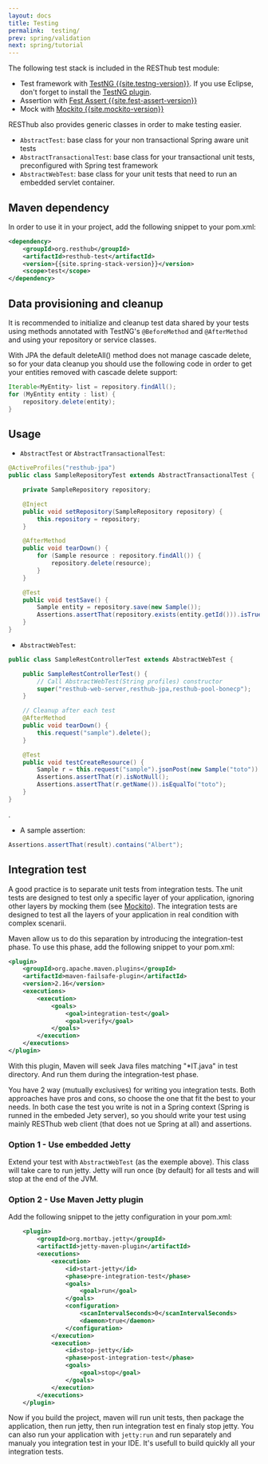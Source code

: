 ```yaml
---
layout: docs
title: Testing
permalink:  testing/
prev: spring/validation
next: spring/tutorial
---
```


<div class="toc"></div>

The following test stack is included in the RESThub test module:

* Test framework with [TestNG {{site.testng-version}}](http://testng.org/doc/documentation-main.html).
  If you use Eclipse, don't forget to install the [TestNG plugin](http://testng.org/doc/eclipse.html).
* Assertion with [Fest Assert {{site.fest-assert-version}}](https://github.com/alexruiz/fest-assert-{{site.fest-assert-short-version}}.x/wiki)
* Mock with [Mockito {{site.mockito-version}}](http://code.google.com/p/mockito/)

RESThub also provides generic classes in order to make testing easier.

* `AbstractTest`: base class for your non transactional Spring aware unit tests
* `AbstractTransactionalTest`: base class for your transactional unit tests,
  preconfigured with Spring test framework
* `AbstractWebTest`: base class for your unit tests that need to run an embedded servlet container.

## Maven dependency

In order to use it in your project, add the following snippet to your pom.xml:

```xml
<dependency>
    <groupId>org.resthub</groupId>
    <artifactId>resthub-test</artifactId>
    <version>{{site.spring-stack-version}}</version>
    <scope>test</scope>
</dependency>
```

## Data provisioning and cleanup

It is recommended to initialize and cleanup test data shared by your tests using methods annotated with
TestNG's `@BeforeMethod` and `@AfterMethod` and using your repository or service classes.

<div class="alert alert-warning">
    With JPA the default deleteAll() method does not manage cascade delete, so for your data cleanup
    you should use the following code in order to get your entities removed with cascade delete support:
</div>

```java
Iterable<MyEntity> list = repository.findAll();
for (MyEntity entity : list) {
    repository.delete(entity);
}
```

## Usage

* `AbstractTest` or `AbstractTransactionalTest`:

```java
@ActiveProfiles("resthub-jpa")
public class SampleRepositoryTest extends AbstractTransactionalTest {

    private SampleRepository repository;

    @Inject
    public void setRepository(SampleRepository repository) {
        this.repository = repository;
    }

    @AfterMethod
    public void tearDown() {
        for (Sample resource : repository.findAll()) {
            repository.delete(resource);
        }
    }

    @Test
    public void testSave() {
        Sample entity = repository.save(new Sample());
        Assertions.assertThat(repository.exists(entity.getId())).isTrue();
    }
}
```

* `AbstractWebTest`:

```java
public class SampleRestControllerTest extends AbstractWebTest {

    public SampleRestControllerTest() {
        // Call AbstractWebTest(String profiles) constructor
        super("resthub-web-server,resthub-jpa,resthub-pool-bonecp");
    }

    // Cleanup after each test
    @AfterMethod
    public void tearDown() {
        this.request("sample").delete();
    }

    @Test
    public void testCreateResource() {
        Sample r = this.request("sample").jsonPost(new Sample("toto")).resource(Sample.class);
        Assertions.assertThat(r).isNotNull();
        Assertions.assertThat(r.getName()).isEqualTo("toto");
    }
}
```

.

* A sample assertion:

```java
Assertions.assertThat(result).contains("Albert");
```

## Integration test

A good practice is to separate unit tests from integration tests. The unit tests are designed to test
only a specific layer of your application, ignoring other layers by mocking them
(see [Mockito](http://code.google.com/p/mockito/)).
The integration tests are designed to test all the layers of your application in real condition with complex
scenarii.

Maven allow us to do this separation by introducing the integration-test phase.
To use this phase, add the following snippet to your pom.xml:

```xml
<plugin>
    <groupId>org.apache.maven.plugins</groupId>
    <artifactId>maven-failsafe-plugin</artifactId>
    <version>2.16</version>
    <executions>
        <execution>
            <goals>
                <goal>integration-test</goal>
                <goal>verify</goal>
            </goals>
        </execution>
    </executions>
</plugin>
```

With this plugin, Maven will seek Java files matching "\*IT.java" in test directory.
And run them during the integration-test phase.

You have 2 way (mutually exclusives) for writing you integration tests. Both approaches have pros and
cons, so choose the one that fit the best to your needs. In both case the test you write is not in a Spring
context (Spring is runned in the embeded Jety server), so you should write your test using mainly RESThub web
client (that does not ue Spring at all) and assertions.

### Option 1 - Use embedded Jetty

Extend your test with `AbstractWebTest` (as the exemple above). This class will take care to run jetty.
Jetty will run once (by default) for all tests and will stop at the end of the JVM.

### Option 2 - Use Maven Jetty plugin

Add the following snippet to the jetty configuration in your pom.xml:

```xml
    <plugin>
        <groupId>org.mortbay.jetty</groupId>
        <artifactId>jetty-maven-plugin</artifactId>
        <executions>
            <execution>
                <id>start-jetty</id>
                <phase>pre-integration-test</phase>
                <goals>
                    <goal>run</goal>
                </goals>
                <configuration>
                    <scanIntervalSeconds>0</scanIntervalSeconds>
                    <daemon>true</daemon>
                </configuration>
            </execution>
            <execution>
                <id>stop-jetty</id>
                <phase>post-integration-test</phase>
                <goals>
                    <goal>stop</goal>
                </goals>
            </execution>
        </executions>
    </plugin>
```

Now if you build the project, maven will run unit tests, then package the application,
then run jetty, then run integration test en finaly stop jetty. You can also run your application with
`jetty:run` and run separately and manualy you integration test in your IDE.
It's usefull to build quickly all your integration tests.
